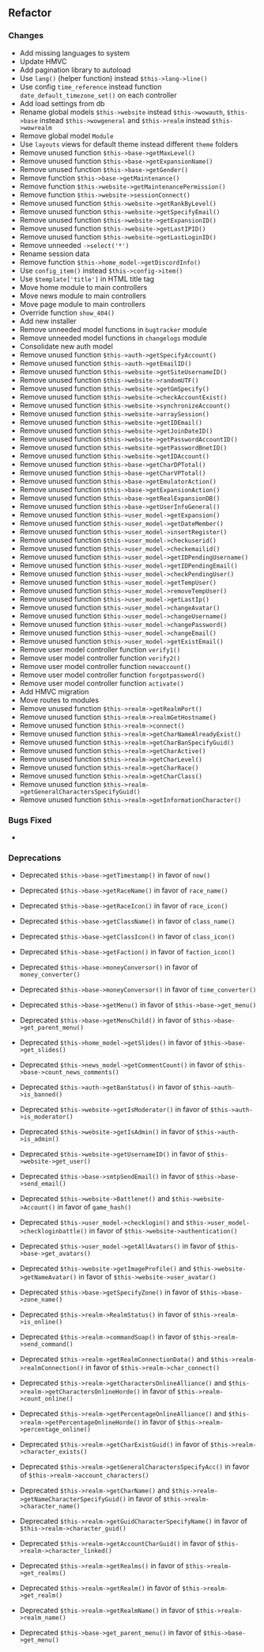 ## Refactor

### Changes

- Add missing languages to system
- Update HMVC
- Add pagination library to autoload
- Use ``lang()`` (helper function) instead ``$this->lang->line()``
- Use config ``time_reference`` instead function ``date_default_timezone_set()`` on each controller
- Add load settings from db
- Rename global models ``$this->website`` instead ``$this->wowauth``, ``$this->base`` instead ``$this->wowgeneral`` and ``$this->realm`` instead ``$this->wowrealm``
- Remove global model ``Module``
- Use ``layouts`` views for default theme instead different ``theme`` folders
- Remove unused function ``$this->base->getMaxLevel()``
- Remove unused function ``$this->base->getExpansionName()``
- Remove unused function ``$this->base->getGender()``
- Remove function ``$this->base->getMaintenance()``
- Remove function ``$this->website->getMaintenancePermission()``
- Remove function ``$this->website->sessionConnect()``
- Remove unused function ``$this->website->getRankByLevel()``
- Remove unused function ``$this->website->getSpecifyEmail()``
- Remove unused function ``$this->website->getExpansionID()``
- Remove unused function ``$this->website->getLastIPID()``
- Remove unused function ``$this->website->getLastLoginID()``
- Remove unneeded ``->select('*')``
- Rename session data
- Remove function ``$this->home_model->getDiscordInfo()``
- Use ``config_item()`` instead ``$this->config->item()``
- Use ``$template['title']`` in HTML title tag
- Move home module to main controllers
- Move news module to main controllers
- Move page module to main controllers
- Override function ``show_404()``
- Add new installer
- Remove unneeded model functions in ``bugtracker`` module
- Remove unneeded model functions in ``changelogs`` module
- Consolidate new auth model
- Remove unused function ``$this->auth->getSpecifyAccount()``
- Remove unused function ``$this->auth->getEmailID()``
- Remove unused function ``$this->website->getSiteUsernameID()``
- Remove unused function ``$this->website->randomUTF()``
- Remove unused function ``$this->website->getGmSpecify()``
- Remove unused function ``$this->website->checkAccountExist()``
- Remove unused function ``$this->website->synchronizeAccount()``
- Remove unused function ``$this->website->arraySession()``
- Remove unused function ``$this->website->getIDEmail()``
- Remove unused function ``$this->website->getJoinDateID()``
- Remove unused function ``$this->website->getPasswordAccountID()``
- Remove unused function ``$this->website->getPasswordBnetID()``
- Remove unused function ``$this->website->getIDAccount()``
- Remove unused function ``$this->base->getCharDPTotal()``
- Remove unused function ``$this->base->getCharVPTotal()``
- Remove unused function ``$this->base->getEmulatorAction()``
- Remove unused function ``$this->base->getExpansionAction()``
- Remove unused function ``$this->base->getRealExpansionDB()``
- Remove unused function ``$this->base->getUserInfoGeneral()``
- Remove unused function ``$this->user_model->getExpansion()``
- Remove unused function ``$this->user_model->getDateMember()``
- Remove unused function ``$this->user_model->insertRegister()``
- Remove unused function ``$this->user_model->checkuserid()``
- Remove unused function ``$this->user_model->checkemailid()``
- Remove unused function ``$this->user_model->getIDPendingUsername()``
- Remove unused function ``$this->user_model->getIDPendingEmail()``
- Remove unused function ``$this->user_model->checkPendingUser()``
- Remove unused function ``$this->user_model->getTempUser()``
- Remove unused function ``$this->user_model->removeTempUser()``
- Remove unused function ``$this->user_model->getLastIp()``
- Remove unused function ``$this->user_model->changeAvatar()``
- Remove unused function ``$this->user_model->changeUsername()``
- Remove unused function ``$this->user_model->changePassword()``
- Remove unused function ``$this->user_model->changeEmail()``
- Remove unused function ``$this->user_model->getExistEmail()``
- Remove user model controller function ``verify1()``
- Remove user model controller function ``verify2()``
- Remove user model controller function ``newaccount()``
- Remove user model controller function ``forgotpassword()``
- Remove user model controller function ``activate()``
- Add HMVC migration
- Move routes to modules
- Remove unused function ``$this->realm->getRealmPort()``
- Remove unused function ``$this->realm->realmGetHostname()``
- Remove unused function ``$this->realm->connect()``
- Remove unused function ``$this->realm->getCharNameAlreadyExist()``
- Remove unused function ``$this->realm->getCharBanSpecifyGuid()``
- Remove unused function ``$this->realm->getCharActive()``
- Remove unused function ``$this->realm->getCharLevel()``
- Remove unused function ``$this->realm->getCharRace()``
- Remove unused function ``$this->realm->getCharClass()``
- Remove unused function ``$this->realm->getGeneralCharactersSpecifyGuid()``
- Remove unused function ``$this->realm->getInformationCharacter()``

### Bugs Fixed

- 

### Deprecations

- Deprecated ``$this->base->getTimestamp()`` in favor of ``now()``
- Deprecated ``$this->base->getRaceName()`` in favor of ``race_name()``
- Deprecated ``$this->base->getRaceIcon()`` in favor of ``race_icon()``
- Deprecated ``$this->base->getClassName()`` in favor of ``class_name()``
- Deprecated ``$this->base->getClassIcon()`` in favor of ``class_icon()``
- Deprecated ``$this->base->getFaction()`` in favor of ``faction_icon()``
- Deprecated ``$this->base->moneyConversor()`` in favor of ``money_converter()``
- Deprecated ``$this->base->moneyConversor()`` in favor of ``time_converter()``
- Deprecated ``$this->base->getMenu()`` in favor of ``$this->base->get_menu()``
- Deprecated ``$this->base->getMenuChild()`` in favor of ``$this->base->get_parent_menu()``
- Deprecated ``$this->home_model->getSlides()`` in favor of ``$this->base->get_slides()``
- Deprecated ``$this->news_model->getCommentCount()`` in favor of ``$this->base->count_news_comments()``
- Deprecated ``$this->auth->getBanStatus()`` in favor of ``$this->auth->is_banned()``
- Deprecated ``$this->website->getIsModerator()`` in favor of ``$this->auth->is_moderator()``
- Deprecated ``$this->website->getIsAdmin()`` in favor of ``$this->auth->is_admin()``
- Deprecated ``$this->website->getUsernameID()`` in favor of ``$this->website->get_user()``
- Deprecated ``$this->base->smtpSendEmail()`` in favor of ``$this->base->send_email()``
- Deprecated ``$this->website->Battlenet()`` and ``$this->website->Account()`` in favor of ``game_hash()``
- Deprecated ``$this->user_model->checklogin()`` and ``$this->user_model->checkloginbattle()`` in favor of ``$this->website->authentication()``
- Deprecated ``$this->user_model->getAllAvatars()`` in favor of ``$this->base->get_avatars()``
- Deprecated ``$this->website->getImageProfile()`` and ``$this->website->getNameAvatar()`` in favor of ``$this->website->user_avatar()``
- Deprecated ``$this->base->getSpecifyZone()`` in favor of ``$this->base->zone_name()``
- Deprecated ``$this->realm->RealmStatus()`` in favor of ``$this->realm->is_online()``
- Deprecated ``$this->realm->commandSoap()`` in favor of ``$this->realm->send_command()``
- Deprecated ``$this->realm->getRealmConnectionData()`` and ``$this->realm->realmConnection()`` in favor of ``$this->realm->char_connect()``
- Deprecated ``$this->realm->getCharactersOnlineAlliance()`` and ``$this->realm->getCharactersOnlineHorde()`` in favor of ``$this->realm->count_online()``
- Deprecated ``$this->realm->getPercentageOnlineAlliance()`` and ``$this->realm->getPercentageOnlineHorde()`` in favor of ``$this->realm->percentage_online()``
- Deprecated ``$this->realm->getCharExistGuid()`` in favor of ``$this->realm->character_exists()``
- Deprecated ``$this->realm->getGeneralCharactersSpecifyAcc()`` in favor of ``$this->realm->account_characters()``
- Deprecated ``$this->realm->getCharName()`` and ``$this->realm->getNameCharacterSpecifyGuid()`` in favor of ``$this->realm->character_name()``
- Deprecated ``$this->realm->getGuidCharacterSpecifyName()`` in favor of ``$this->realm->character_guid()``
- Deprecated ``$this->realm->getAccountCharGuid()`` in favor of ``$this->realm->character_linked()``

- Deprecated ``$this->realm->getRealms()`` in favor of ``$this->realm->get_realms()``
- Deprecated ``$this->realm->getRealm()`` in favor of ``$this->realm->get_realm()``
- Deprecated ``$this->realm->getRealmName()`` in favor of ``$this->realm->realm_name()``
- Deprecated ``$this->base->get_parent_menu()`` in favor of ``$this->base->get_menu()``